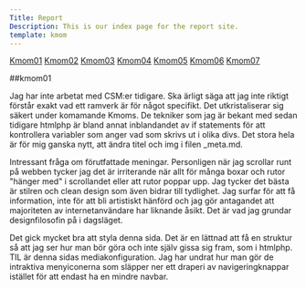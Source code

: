 ```yaml
---
Title: Report
Description: This is our index page for the report site.
template: kmom
---
```


<nav class="sidebarflex">
    <a href="kmom01" class="sidebar-list">Kmom01</a>
    <a href="kmom02" class="sidebar-list">Kmom02</a>
    <a href="kmom03" class="sidebar-list">Kmom03</a>
    <a href="kmom04" class="sidebar-list">Kmom04</a>
    <a href="kmom05" class="sidebar-list">Kmom05</a>
    <a href="kmom06" class="sidebar-list">Kmom06</a>
    <a href="kmom07" class="sidebar-list">Kmom07</a>
</nav>



##kmom01

Jag har inte arbetat med CSM:er tidigare. Ska ärligt säga att jag inte riktigt förstår exakt vad ett ramverk är för något specifikt. Det utkristaliserar sig säkert under komamande Kmoms. De tekniker som jag är bekant med sedan tidigare htmlphp är bland annat inblandandet av if statements för att kontrollera variabler som anger vad som skrivs ut i olika divs. Det stora hela är för mig ganska nytt, att ändra titel och img i filen _meta.md.

Intressant fråga om förutfattade meningar. Personligen när jag scrollar runt på webben tycker jag det är irriterande när allt för många boxar och rutor "hänger med" i scrollandet eller att rutor poppar upp. Jag tycker det bästa är stilren och clean design som även bidrar till tydlighet. Jag surfar för att få information, inte för att bli artistiskt hänförd och jag gör antagandet att majoriteten av internetanvändare har liknande åsikt. Det är vad jag grundar designfilosofin på i dagsläget.

Det gick mycket bra att styla denna sida. Det är en lättnad att få en struktur så att jag ser hur man bör göra och inte själv gissa sig fram, som i htmlphp. TIL är denna sidas mediakonfiguration. Jag har undrat hur man gör de intraktiva menyiconerna som släpper ner ett draperi av navigeringknappar istället för att endast ha en mindre navbar.
